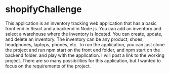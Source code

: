 # shopifyChallenge
This application is an inventory tracking web application that has a basic front end in React and a backend in Node.js.
You can add an inventory and select a warehouse where the inventory is located. You can create, update, and delete an inventory.
The inventory can be any product; shoes, headphones, laptops, phones, etc. 
To run the application, you can just clone the project and run npm start on the front end folder, and npm start on the backend folder.
and play with the application. I will post a link to the working project.
There are so many possibilities for this application, but I wanted to focus on  the requirements of the project.
